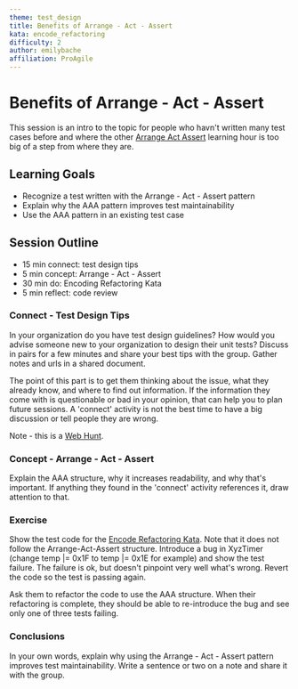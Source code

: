```yaml
---
theme: test_design
title: Benefits of Arrange - Act - Assert
kata: encode_refactoring
difficulty: 2
author: emilybache
affiliation: ProAgile
---
```


# Benefits of Arrange - Act - Assert

This session is an intro to the topic for people who havn't written many test cases before and where the other [Arrange Act Assert](arrange_act_assert.html) learning hour is too big of a step from where they are.

## Learning Goals

* Recognize a test written with the Arrange - Act - Assert pattern
* Explain why the AAA pattern improves test maintainability
* Use the AAA pattern in an existing test case

## Session Outline

* 15 min connect: test design tips
* 5 min concept: Arrange - Act - Assert
* 30 min do: Encoding Refactoring Kata
* 5 min reflect: code review

### Connect - Test Design Tips
In your organization do you have test design guidelines? How would you advise someone new to your organization to design their unit tests? Discuss in pairs for a few minutes and share your best tips with the group. Gather notes and urls in a shared document.

The point of this part is to get them thinking about the issue, what they already know, and where to find out information. If the information they come with is questionable or bad in your opinion, that can help you to plan future sessions. A 'connect' activity is not the best time to have a big discussion or tell people they are wrong.

Note - this is a [Web Hunt](/activities/connect/webhunt.html).

### Concept - Arrange - Act - Assert
Explain the AAA structure, why it increases readability, and why that's important. If anything they found in the 'connect' activity references it, draw attention to that.

### Exercise
Show the test code for the [Encode Refactoring Kata](https://github.com/emilybache/Encode-Refactoring-Kata). Note that it does not follow the Arrange-Act-Assert structure. Introduce a bug in XyzTimer (change temp |= 0x1F to temp |= 0x1E for example) and show the test failure. The failure is ok, but doesn't pinpoint very well what's wrong. Revert the code so the test is passing again.

Ask them to refactor the code to use the AAA structure. When their refactoring is complete, they should be able to re-introduce the bug and see only one of three tests failing.

### Conclusions
In your own words, explain why using the Arrange - Act - Assert pattern improves test maintainability. Write a sentence or two on a note and share it with the group.
